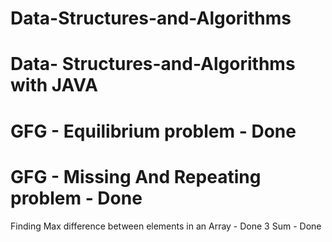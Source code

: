 # Data-Structures-and-Algorithms
# Data- Structures-and-Algorithms with JAVA
# GFG - Equilibrium problem - Done
# GFG - Missing And Repeating problem - Done
Finding Max difference between elements in an Array - Done
3 Sum - Done
